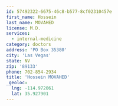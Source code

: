 ```yaml
---
id: 57492322-6675-46c8-b577-8cf02310457e
first_name: Hossein
last_name: MOVAHED
license: M.D.
services:
  - internal-medicine
category: doctors
address: 'PO Box 35380'
city: 'Las Vegas'
state: NV
zip: '89133'
phone: 702-854-2934
title: 'Hossein MOVAHED'
_geoloc:
  lng: -114.972061
  lat: 35.927901
---
```

